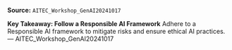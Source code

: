 **Source:** `AITEC_Workshop_GenAI20241017`

**Key Takeaway: Follow a Responsible AI Framework**
Adhere to a Responsible AI framework to mitigate risks and ensure ethical AI practices. — AITEC_Workshop_GenAI20241017
